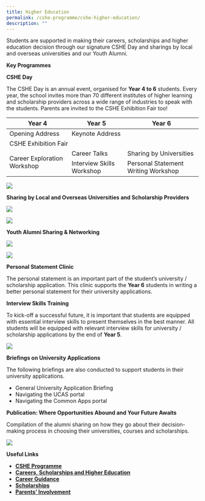 ```yaml
---
title: Higher Education
permalink: /cshe-programme/cshe-higher-education/
description: ""
---
```

Students are supported in making their careers, scholarships and higher education decision through our signature CSHE Day and sharings by local and overseas universities and our Youth Alumni.

**Key Programmes**

**CSHE Day**

The CSHE Day is an annual event, organised for **Year 4 to 6** students. Every year, the school invites more than 70 different institutes of higher learning and scholarship providers across a wide range of industries to speak with the students. Parents are invited to the CSHE Exhibition Fair too!

<table><thead><tr><th>Year 4</th><th>Year 5</th><th>Year 6</th></tr></thead><tbody><tr><td>Opening Address</td><td colspan="2">Keynote Address</td></tr><tr><td colspan="3">CSHE Exhibition Fair</td></tr><tr><td rowspan="2">Career Exploration Workshop</td><td>Career Talks</td><td>Sharing by Universities</td></tr><tr><td>Interview Skills Workshop</td><td>Personal Statement Writing Workshop</td></tr></tbody></table>


**![](https://dunmanhigh.moe.edu.sg/wp-content/uploads/2020/01/CSHE-Day.jpg)**

**Sharing by Local and Overseas Universities and Scholarship Providers**

![](https://dunmanhigh.moe.edu.sg/wp-content/uploads/2020/01/sharing-by-local-overseas-university.jpg)

![](https://dunmanhigh.moe.edu.sg/wp-content/uploads/2020/01/sharing-by-local-overseas_1.jpg)

**Youth Alumni Sharing & Networking**

![](https://dunmanhigh.moe.edu.sg/wp-content/uploads/2020/01/DHSYA_Logo.jpg)

![](https://dunmanhigh.moe.edu.sg/wp-content/uploads/2020/01/young-alumni.jpg)

**Personal Statement Clinic**

The personal statement is an important part of the student’s university / scholarship application. This clinic supports the **Year 6** students in writing a better personal statement for their university applications.

**Interview Skills Training**

To kick-off a successful future, it is important that students are equipped with essential interview skills to present themselves in the best manner. All students will be equipped with relevant interview skills for university / scholarship applications by the end of **Year 5**.

![](https://dunmanhigh.moe.edu.sg/wp-content/uploads/2020/01/IMG-20170719-WA0003-1.jpg)

**Briefings on University Applications**

The following briefings are also conducted to support students in their university applications.

*   General University Application Briefing
*   Navigating the UCAS portal
*   Navigating the Common Apps portal

**Publication: Where Opportunities Abound and Your Future Awaits**

Compilation of the alumni sharing on how they go about their decision-making process in choosing their universities, courses and scholarships.

![](https://dunmanhigh.moe.edu.sg/wp-content/uploads/2020/01/Publication-3.jpg)

**Useful Links**

*   [**CSHE Programme**](https://dunmanhigh.moe.edu.sg/cshe-programme/)
*   **[Careers, Scholarships and Higher Education](https://dunmanhigh.moe.edu.sg/cshe-careers-scholarships-and-higher-education/)**
*   [**Career Guidance**](https://dunmanhigh.moe.edu.sg/cshe-career-guidance/)
*   **[Scholarships](https://dunmanhigh.moe.edu.sg/cshe-scholarships/)**
*   **[Parents’ Involvement](https://dunmanhigh.moe.edu.sg/cshe-parents-involvement/)**